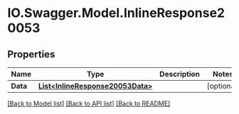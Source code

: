 # IO.Swagger.Model.InlineResponse20053
## Properties

Name | Type | Description | Notes
------------ | ------------- | ------------- | -------------
**Data** | [**List&lt;InlineResponse20053Data&gt;**](InlineResponse20053Data.md) |  | [optional] 

[[Back to Model list]](../README.md#documentation-for-models) [[Back to API list]](../README.md#documentation-for-api-endpoints) [[Back to README]](../README.md)

